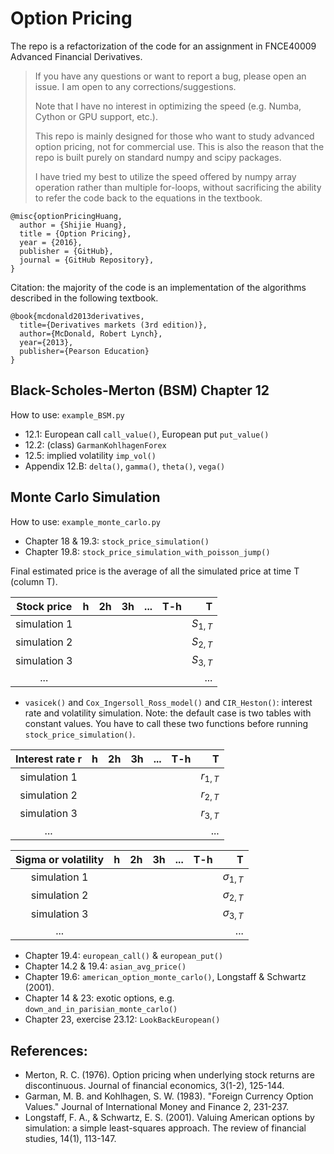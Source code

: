 # Option Pricing
The repo is a refactorization of the code for an assignment in FNCE40009 Advanced Financial Derivatives.
> If you have any questions or want to report a bug, please open an issue. I am open to any corrections/suggestions.
>
> Note that I have no interest in optimizing the speed (e.g. Numba, Cython or GPU support, etc.). 
>
> This repo is mainly designed for those who want to study advanced option pricing, not for commercial use.
> This is also the reason that the repo is built purely on standard numpy and scipy packages.
>
> I have tried my best to utilize the speed offered by numpy array operation rather than multiple for-loops, 
> without sacrificing the ability to refer the code back to the equations in the textbook.
```
@misc{optionPricingHuang,
  author = {Shijie Huang},
  title = {Option Pricing},
  year = {2016},
  publisher = {GitHub},
  journal = {GitHub Repository},
}
```
Citation: the majority of the code is an implementation of the algorithms described in the following textbook.
```
@book{mcdonald2013derivatives,
  title={Derivatives markets (3rd edition)},
  author={McDonald, Robert Lynch},
  year={2013},
  publisher={Pearson Education}
}
```
## Black-Scholes-Merton (BSM) Chapter 12
How to use: `example_BSM.py`
 * 12.1: European call `call_value()`, European put `put_value()`
 * 12.2: (class) `GarmanKohlhagenForex`
 * 12.5: implied volatility `imp_vol()`
 * Appendix 12.B: `delta()`, `gamma()`, `theta()`, `vega()`



## Monte Carlo Simulation
How to use: `example_monte_carlo.py`
* Chapter 18 & 19.3: `stock_price_simulation()`
* Chapter 19.8: `stock_price_simulation_with_poisson_jump()`

Final estimated price is the average of all the simulated price at time T (column T).

| Stock price | h | 2h  | 3h | ... |T-h|T|
| :---------: |:---------:| -----:| -----:| -----:| -----:|----:|
| simulation 1 |   |   |  |  |  | $S_{1,T}$ |
| simulation 2 |   |   |  |  |  | $S_{2,T}$ |
| simulation 3 |   |   |  |  |  | $S_{3,T}$|
| ... |   |   |  |  |  | ... |

* `vasicek()` and `Cox_Ingersoll_Ross_model()` and `CIR_Heston()`: interest rate and volatility simulation.
Note: the default case is two tables with constant values. You have to call these two functions 
before running `stock_price_simulation()`.

| Interest rate r | h | 2h  | 3h | ... |T-h|T|
| :---------: |:---------:| -----:| -----:| -----:| -----:|----:|
| simulation 1 |   |   |  |  |  | $r_{1,T}$ |
| simulation 2 |   |   |  |  |  | $r_{2,T}$ |
| simulation 3 |   |   |  |  |  | $r_{3,T}$|
| ... |   |   |  |  |  | ... |

| Sigma or volatility| h | 2h  | 3h | ... |T-h|T|
| :---------: |:---------:| -----:| -----:| -----:| -----:|----:|
| simulation 1 |   |   |  |  |  | $\sigma_{1,T}$ |
| simulation 2 |   |   |  |  |  | $\sigma_{2,T}$ |
| simulation 3 |   |   |  |  |  | $\sigma_{3,T}$|
| ... |   |   |  |  |  | ... |

* Chapter 19.4: `european_call()` & `european_put()`
* Chapter 14.2 & 19.4: `asian_avg_price()`
* Chapter 19.6: `american_option_monte_carlo()`, Longstaff & Schwartz (2001).
* Chapter 14 & 23: exotic options, e.g. `down_and_in_parisian_monte_carlo()`
* Chapter 23, exercise 23.12: `LookBackEuropean()`

## References:
* Merton, R. C. (1976). Option pricing when underlying stock returns are discontinuous. Journal of financial economics, 3(1-2), 125-144.
* Garman, M. B. and Kohlhagen, S. W. (1983). "Foreign Currency Option Values." Journal of
    International Money and Finance 2, 231-237.
* Longstaff, F. A., & Schwartz, E. S. (2001). Valuing American options by simulation: a simple least-squares approach. The review of financial studies, 14(1), 113-147.
